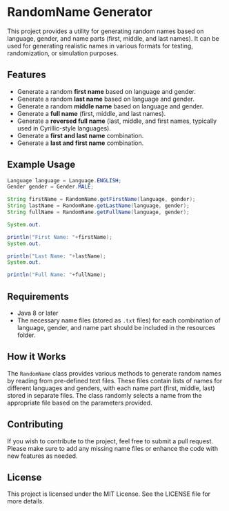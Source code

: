 # RandomName Generator

This project provides a utility for generating random names based on language, gender, and name parts (first, middle,
and last names). It can be used for generating realistic names in various formats for testing, randomization, or
simulation purposes.

## Features

- Generate a random **first name** based on language and gender.
- Generate a random **last name** based on language and gender.
- Generate a random **middle name** based on language and gender.
- Generate a **full name** (first, middle, and last names).
- Generate a **reversed full name** (last, middle, and first names, typically used in Cyrillic-style languages).
- Generate a **first and last name** combination.
- Generate a **last and first name** combination.

## Example Usage

```java
Language language = Language.ENGLISH;
Gender gender = Gender.MALE;

String firstName = RandomName.getFirstName(language, gender);
String lastName = RandomName.getLastName(language, gender);
String fullName = RandomName.getFullName(language, gender);

System.out.

println("First Name: "+firstName);
System.out.

println("Last Name: "+lastName);
System.out.

println("Full Name: "+fullName);
```

## Requirements

- Java 8 or later
- The necessary name files (stored as `.txt` files) for each combination of language, gender, and name part should be
  included in the resources folder.

## How it Works

The `RandomName` class provides various methods to generate random names by reading from pre-defined text files. These
files contain lists of names for different languages and genders, with each name part (first, middle, last) stored in
separate files. The class randomly selects a name from the appropriate file based on the parameters provided.

## Contributing

If you wish to contribute to the project, feel free to submit a pull request. Please make sure to add any missing name
files or enhance the code with new features as needed.

## License

This project is licensed under the MIT License. See the LICENSE file for more details.
